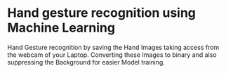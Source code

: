 # Hand gesture recognition using Machine Learning
Hand Gesture recognition by saving the Hand Images taking access from the webcam of your Laptop.
Converting these Images to binary and also suppressing the Background for easier Model training.
